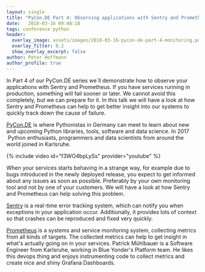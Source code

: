 ```yaml
---
layout: single
title: "PyCon.DE Part 4: Observing applications with Sentry and Prometheus"
date:   2018-03-16 09:48:10
tags: conference python
header:
  overlay_image: assets/images/2018-03-16-pycon-de-part-4-monitoring.png
  overlay_filter: 0.2
  show_overlay_excerpt: false
author: Peter Hoffmann
author_profile: true
---
```


In Part 4 of our PyCon.DE series we´ll demonstrate how to observe your applications with Sentry and Prometheus. If you have services running in production, something will fail sooner or later. We cannot avoid this completely, but we can prepare for it. In this talk we will have a look at how Sentry and Prometheus can help to get better insight into our systems to quickly track down the cause of failure. 


[PyCon.DE](https://pycon.de) is where Pythonistas in Germany can meet to learn about new and upcoming Python libraries, tools, software and data science. In 2017  Python enthusiasts, programmers and data scientists from around the world joined in Karlsruhe.

{% include video id="f3WO4bpLySs" provider="youtube" %}

When your services starts behaving in a strange way, for example due to bugs introduced in the newly deployed release, you expect to get informed about any issues as soon as possible. Preferably by your own monitoring tool and not by one of your customers. We will have a look at how Sentry and Prometheus can help solving this problem. 


[Sentry](https://sentry.io) is a real-time error tracking system, which can notify you when exceptions in your application occur. Additionally, it provides lots of context so that crashes can be reproduced and fixed very quickly. 


[Prometheus](https://prometheus.io) is a systems and service monitoring system, collecting metrics from all kinds of targets. The collected metrics can help to get insight in what's actually going on in your services. Patrick Mühlbauer is a Software Engineer from Karlsruhe, working in Blue Yonder's Platform team. He likes this devops thing and enjoys instrumenting code to collect metrics and create nice and shiny Grafana Dashboards.